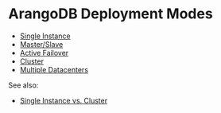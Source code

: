 ArangoDB Deployment Modes
=========================

- [Single Instance](SingleInstance/README.md)
- [Master/Slave](MasterSlave/README.md)
- [Active Failover](ActiveFailover/README.md)
- [Cluster](Cluster/README.md)
- [Multiple Datacenters](DC2DC/README.md)

See also:

- [Single Instance vs. Cluster](../SingleInstanceVsCluster.md)

